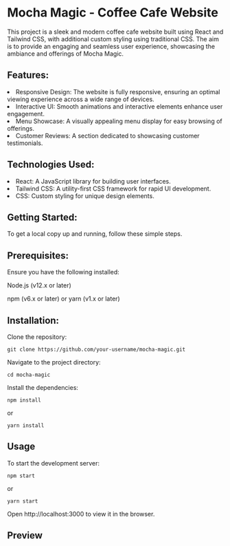 # Mocha Magic - Coffee Cafe Website
This project is a sleek and modern coffee cafe website built using React and Tailwind CSS, with additional custom styling using traditional CSS. The aim is to provide an engaging and seamless user experience, showcasing the ambiance and offerings of Mocha Magic.

## Features:
<li>Responsive Design: The website is fully responsive, ensuring an optimal viewing experience across a wide range of devices.
<li>Interactive UI: Smooth animations and interactive elements enhance user engagement.
<li>Menu Showcase: A visually appealing menu display for easy browsing of offerings.
<li>Customer Reviews: A section dedicated to showcasing customer testimonials.

## Technologies Used:
<li>React: A JavaScript library for building user interfaces.
<li>Tailwind CSS: A utility-first CSS framework for rapid UI development.
<li>CSS: Custom styling for unique design elements.

## Getting Started:
To get a local copy up and running, follow these simple steps.

## Prerequisites:
Ensure you have the following installed:

Node.js (v12.x or later)<br>

npm (v6.x or later) or yarn (v1.x or later)

## Installation:
Clone the repository:
```
git clone https://github.com/your-username/mocha-magic.git
```

Navigate to the project directory:
```
cd mocha-magic
```
Install the dependencies:
```
npm install
```
or
```
yarn install
```
## Usage
To start the development server:
```
npm start
```
or
```
yarn start
```
Open http://localhost:3000 to view it in the browser.

## Preview

